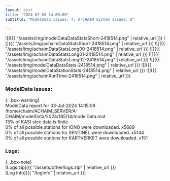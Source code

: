 ```yaml
---
layout: post
title: "2024-07-03 14:00:00"
subtitle: "ModelData Issues: 4; A-CHAIM System Issues: 0"

---
```


![]({{ "/assets/img/modelDataDataStatsShort-2418514.png" | relative_url }})
![]({{ "/assets/img/achaimDataStatsShort-2418514.png" | relative_url }})
![]({{ "/assets/img/achaimDataStatsLong00-2418514.png" | relative_url }})
![]({{ "/assets/img/achaimDataStatsLong01-2418514.png" | relative_url }})
![]({{ "/assets/img/achaimDataStatsLong02-2418514.png" | relative_url }})
![]({{ "/assets/img/modelDataDataStats-2418514.png" | relative_url }})
![]({{ "/assets/img/modelDataStationStats-2418514.png" | relative_url }})
![]({{ "/assets/img/achaimRunTime-2418514.png" | relative_url }})


### ModelData Issues:  
  
{: .box-warning}  
 ModelData report for 03-Jul-2024 14:15:09   
 /home/chaim/ACHAIM_SERVER/A-CHAIM/modelData/2024/185/14/modelData.mat   
 13% of KASI stec data is finite.   
 0% of all possible stations for IONO were downloaded. x5689   
 0% of all possible stations for SENTINEL were downloaded. x5144   
 0% of all possible stations for KARTVERKET were downloaded. x151   
  


### Logs:  
  
{: .box-note}  
[Logs.zip]({{ "/assets/other/logs.zip" | relative_url }})  
[Log Info]({{ "/logInfo" | relative_url }})  
